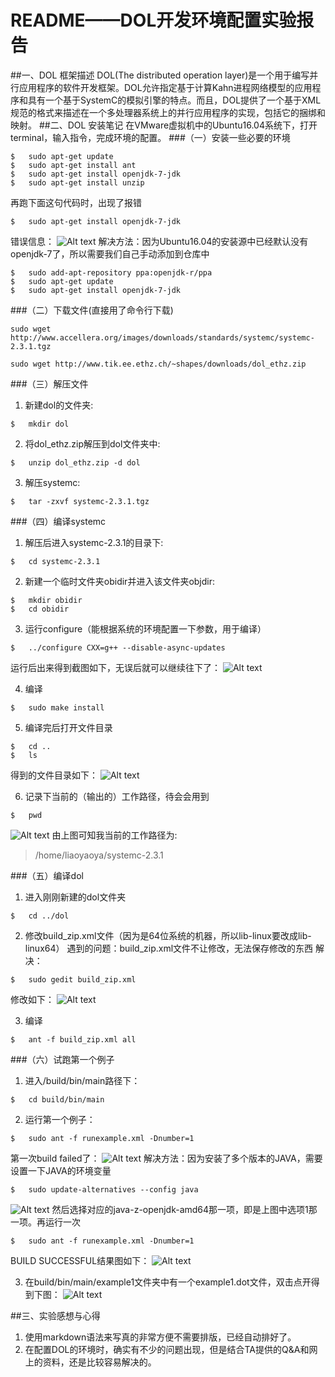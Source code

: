 # README——DOL开发环境配置实验报告
##一、DOL 框架描述
DOL(The distributed operation layer)是一个用于编写并行应用程序的软件开发框架。DOL允许指定基于计算Kahn进程网络模型的应用程序和具有一个基于SystemC的模拟引擎的特点。而且，DOL提供了一个基于XML规范的格式来描述在一个多处理器系统上的并行应用程序的实现，包括它的捆绑和映射。
##二、DOL 安装笔记
在VMware虚拟机中的Ubuntu16.04系统下，打开terminal，输入指令，完成环境的配置。
###（一）安装一些必要的环境
```
$	sudo apt-get update
$	sudo apt-get install ant
$ 	sudo apt-get install openjdk-7-jdk
$	sudo apt-get install unzip
```
再跑下面这句代码时，出现了报错
```
$ 	sudo apt-get install openjdk-7-jdk
```
错误信息：
![Alt text](./QQ图片20160923143048.png)
解决方法：因为Ubuntu16.04的安装源中已经默认没有openjdk-7了，所以需要我们自己手动添加到仓库中
```
$	sudo add-apt-repository ppa:openjdk-r/ppa
$	sudo apt-get update
$	sudo apt-get install openjdk-7-jdk  
```

###（二）下载文件(直接用了命令行下载)
```
sudo wget http://www.accellera.org/images/downloads/standards/systemc/systemc-2.3.1.tgz

sudo wget http://www.tik.ee.ethz.ch/~shapes/downloads/dol_ethz.zip
```
###（三）解压文件
1. 新建dol的文件夹:
```
$	mkdir dol
```
2. 将dol_ethz.zip解压到dol文件夹中:
```
$	unzip dol_ethz.zip -d dol
```
3. 解压systemc:
```
$	tar -zxvf systemc-2.3.1.tgz
```
###（四）编译systemc
1. 解压后进入systemc-2.3.1的目录下:
```
$	cd systemc-2.3.1
```
2. 新建一个临时文件夹obidir并进入该文件夹objdir:
```
$	mkdir obidir
$	cd obidir
```
3. 运行configure（能根据系统的环境配置一下参数，用于编译）
```
$	../configure CXX=g++ --disable-async-updates
```
运行后出来得到截图如下，无误后就可以继续往下了：
![Alt text](./QQ截图20161009010847.png)

4. 编译
```
$	sudo make install
```
5. 编译完后打开文件目录
```
$	cd ..
$	ls
```
得到的文件目录如下：
![Alt text](./QQ截图20161009011439.png)

6. 记录下当前的（输出的）工作路径，待会会用到
```
$	pwd
```
![Alt text](./QQ截图20161009011448.png)
由上图可知我当前的工作路径为:
>/home/liaoyaoya/systemc-2.3.1

###（五）编译dol
1. 进入刚刚新建的dol文件夹
```
$	cd ../dol
```
2. 修改build_zip.xml文件（因为是64位系统的机器，所以lib-linux要改成lib-linux64）
遇到的问题：build_zip.xml文件不让修改，无法保存修改的东西
解决：
```
$	sudo gedit build_zip.xml 
```
修改如下：
![Alt text](./1.PNG)

3. 编译
```
$	ant -f build_zip.xml all
```
###（六）试跑第一个例子
1. 进入/build/bin/main路径下：
```
$	cd build/bin/main
```
2. 运行第一个例子：
```
$	sudo ant -f runexample.xml -Dnumber=1
```
第一次build failed了：
![Alt text](./QQ截图20160923152843.png)
解决方法：因为安装了多个版本的JAVA，需要设置一下JAVA的环境变量
```
$	sudo update-alternatives --config java
```
![Alt text](./QQ截图20160923153505.png)
然后选择对应的java-z-openjdk-amd64那一项，即是上图中选项1那一项。再运行一次
```
$	sudo ant -f runexample.xml -Dnumber=1
```
BUILD SUCCESSFUL结果图如下：
![Alt text](./QQ截图20160923153523.png)

3. 在build/bin/main/example1文件夹中有一个example1.dot文件，双击点开得到下图：
![Alt text](./dot.PNG)


##三、实验感想与心得
1. 使用markdown语法来写真的非常方便不需要排版，已经自动排好了。
2. 在配置DOL的环境时，确实有不少的问题出现，但是结合TA提供的Q&A和网上的资料，还是比较容易解决的。